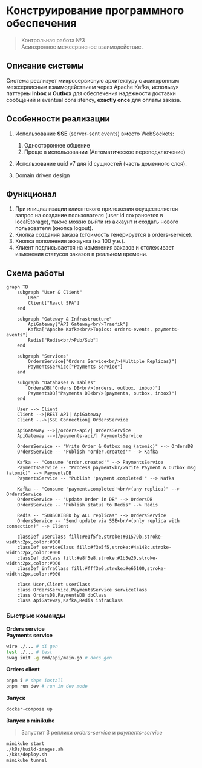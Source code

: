 # Конструирование программного обеспечения
> Контрольная работа №3 <br> Асинхронное межсервисное взаимодействие.

## Описание системы

Система реализует микросервисную архитектуру с асинхронным межсервисным взаимодействием через Apache Kafka, используя паттерны **Inbox** и **Outbox** для обеспечения надежности доставки сообщений и eventual consistency, **exactly once** для оплаты заказа.

## Особенности реализации

1. Использование **SSE** (server-sent events) вместо WebSockets:
    1. Одностороннее общение
    2. Проще в использовании (Автоматическое переподключение)

2. Использование uuid v7 для id сущностей (часть доменного слоя).

3. Domain driven design

## Функционал

1. При инициализации клиентского приложения осуществляется запрос на создание пользователя (user id сохраняется в localStorage), также можно выйти из аккаунт и создать нового пользователя (кнопка logout).
2. Кнопка создания заказа (стоимость генерируется в orders-service).
3. Кнопка пополнения аккаунта (на 100 у.е.).
4. Клиент подписывается на изменения заказов и отслеживает изменения статусов заказов в реальном времени.

## Схема работы
```mermaid
graph TB
    subgraph "User & Client"
        User
        Client["React SPA"]
    end

    subgraph "Gateway & Infrastructure"
        ApiGateway["API Gateway<br/>Traefik"]
        Kafka["Apache Kafka<br/>Topics: orders-events, payments-events"]
        Redis["Redis<br/>Pub/Sub"]
    end

    subgraph "Services"
        OrdersService["Orders Service<br/>(Multiple Replicas)"]
        PaymentsService["Payments Service"]
    end

    subgraph "Databases & Tables"
        OrdersDB["Orders DB<br/>(orders, outbox, inbox)"]
        PaymentsDB["Payments DB<br/>(payments, outbox, inbox)"]
    end
    
    User --> Client
    Client -->|REST API| ApiGateway
    Client -.->|SSE Connection| OrdersService
    
    ApiGateway -->|/orders-api/| OrdersService
    ApiGateway -->|/payments-api/| PaymentsService

    OrdersService -- "Write Order & Outbox msg (atomic)" --> OrdersDB
    OrdersService -- "Publish 'order.created'" --> Kafka
    
    Kafka -- "Consume 'order.created'" --> PaymentsService
    PaymentsService -- "Process payment<br/>Write Payment & Outbox msg (atomic)" --> PaymentsDB
    PaymentsService -- "Publish 'payment.completed'" --> Kafka

    Kafka -- "Consume 'payment.completed'<br/>(any replica)" --> OrdersService
    OrdersService -- "Update Order in DB" --> OrdersDB
    OrdersService -- "Publish status to Redis" --> Redis
    
    Redis -- "SUBSCRIBED by ALL replicas" --> OrdersService
    OrdersService -- "Send update via SSE<br/>(only replica with connection)" --> Client
    
    classDef userClass fill:#e1f5fe,stroke:#01579b,stroke-width:2px,color:#000
    classDef serviceClass fill:#f3e5f5,stroke:#4a148c,stroke-width:2px,color:#000
    classDef dbClass fill:#e8f5e8,stroke:#1b5e20,stroke-width:2px,color:#000
    classDef infraClass fill:#fff3e0,stroke:#e65100,stroke-width:2px,color:#000
    
    class User,Client userClass
    class OrdersService,PaymentsService serviceClass
    class OrdersDB,PaymentsDB dbClass
    class ApiGateway,Kafka,Redis infraClass
```

### Быстрые команды

**Orders service <br> Payments service**
```sh
wire ./... # di gen
test ./... # test
swag init -g cmd/api/main.go # docs gen
```

**Orders client**
```sh
pnpm i # deps install
pnpm run dev # run in dev mode
```

**Запуск**
```sh
docker-compose up
```

**Запуск в minikube**
> Запустит 3 реплики <i>orders-service</i> и <i>payments-service</i>
```sh
minikube start
./k8s/build-images.sh
./k8s/deploy.sh
minikube tunnel
```
